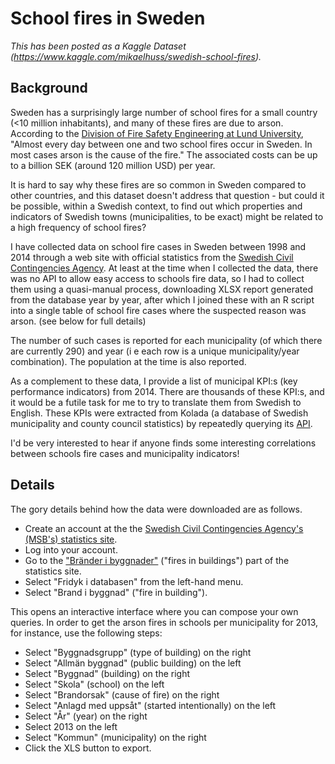 # School fires in Sweden

*This has been posted as a Kaggle Dataset (https://www.kaggle.com/mikaelhuss/swedish-school-fires).*

## Background

Sweden has a surprisingly large number of school fires for a small country (<10 million inhabitants), and many of these fires are due to arson. According to the [Division of Fire Safety Engineering at Lund University](http://www.brand.lth.se/research/fire-development/arson-fires/), "Almost every day between one and two school fires occur in Sweden. In most cases arson is the cause of the fire." The associated costs can be up to a billion SEK (around 120 million USD) per year.

It is hard to say why these fires are so common in Sweden compared to other countries, and this dataset doesn't address that question - but could it be possible, within a Swedish context, to find out which properties and indicators of Swedish towns (municipalities, to be exact) might be related to a high frequency of school fires?

I have collected data on school fire cases in Sweden between 1998 and 2014 through a web site with official statistics from the [Swedish Civil Contingencies Agency](https://ida.msb.se/ida2#page=a0087). At least at the time when I collected the data, there was no API to allow easy access to schools fire data, so I had to collect them using a quasi-manual process, downloading XLSX report generated from the database year by year, after which I joined these with an R script into a single table of school fire cases where the suspected reason was arson. (see below for full details)

The number of such cases is reported for each municipality (of which there are currently 290) and year (i e each row is a unique municipality/year combination). The population at the time is also reported.

As a complement to these data, I provide a list of municipal KPI:s (key performance indicators) from 2014. There are thousands of these KPI:s, and it would be a futile task for me to try to translate them from Swedish to English. These KPIs were extracted from Kolada (a database of Swedish municipality and county council statistics) by repeatedly querying its [API](https://github.com/Hypergene/kolada).

I'd be very interested to hear if anyone finds some interesting correlations between schools fire cases and municipality indicators! 

## Details

The gory details behind how the data were downloaded are as follows.

- Create an account at the the [Swedish Civil Contingencies Agency's (MSB's) statistics site](https://ida.msb.se/ida2#page=a0046).
- Log into your account. 
- Go to the ["Bränder i byggnader"](http://ida.msb.se/ida2#page=a0109) ("fires in buildings") part of the statistics site.
- Select "Fridyk i databasen" from the left-hand menu.
- Select "Brand i byggnad" ("fire in building").

This opens an interactive interface where you can compose your own queries. In order to get the arson fires in schools per municipality for 2013, for instance, use the following steps:

- Select "Byggnadsgrupp" (type of building) on the right
- Select "Allmän byggnad" (public building) on the left
- Select "Byggnad" (building) on the right
- Select "Skola" (school) on the left
- Select "Brandorsak" (cause of fire) on the right
- Select "Anlagd med uppsåt" (started intentionally) on the left
- Select "År" (year) on the right
- Select 2013 on the left
- Select "Kommun" (municipality) on the right
- Click the XLS button to export.